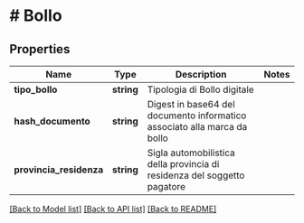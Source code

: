 # # Bollo

## Properties

Name | Type | Description | Notes
------------ | ------------- | ------------- | -------------
**tipo_bollo** | **string** | Tipologia di Bollo digitale |
**hash_documento** | **string** | Digest in base64 del documento informatico associato alla marca da bollo |
**provincia_residenza** | **string** | Sigla automobilistica della provincia di residenza del soggetto pagatore |

[[Back to Model list]](../../README.md#models) [[Back to API list]](../../README.md#endpoints) [[Back to README]](../../README.md)
